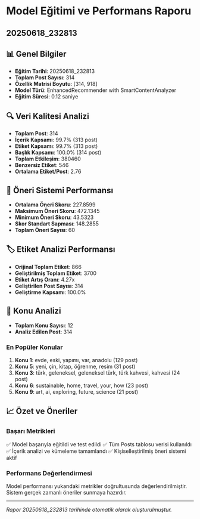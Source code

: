 # Model Eğitimi ve Performans Raporu
## 20250618_232813

## 📊 Genel Bilgiler
- **Eğitim Tarihi**: 20250618_232813
- **Toplam Post Sayısı**: 314
- **Özellik Matrisi Boyutu**: [314, 918]
- **Model Türü**: EnhancedRecommender with SmartContentAnalyzer
- **Eğitim Süresi**: 0.12 saniye

## 🔍 Veri Kalitesi Analizi

- **Toplam Post**: 314
- **İçerik Kapsamı**: 99.7% (313 post)
- **Etiket Kapsamı**: 99.7% (313 post)
- **Başlık Kapsamı**: 100.0% (314 post)
- **Toplam Etkileşim**: 380460
- **Benzersiz Etiket**: 546
- **Ortalama Etiket/Post**: 2.76

## 🎯 Öneri Sistemi Performansı
- **Ortalama Öneri Skoru**: 227.8599
- **Maksimum Öneri Skoru**: 472.1345
- **Minimum Öneri Skoru**: 43.5323
- **Skor Standart Sapması**: 148.2855
- **Toplam Öneri Sayısı**: 60

## 🏷️ Etiket Analizi Performansı
- **Orijinal Toplam Etiket**: 866
- **Geliştirilmiş Toplam Etiket**: 3700
- **Etiket Artış Oranı**: 4.27x
- **Geliştirilen Post Sayısı**: 314
- **Geliştirme Kapsamı**: 100.0%

## 🎯 Konu Analizi
- **Toplam Konu Sayısı**: 12
- **Analiz Edilen Post**: 314

### En Popüler Konular
1. **Konu 1**: evde, eski, yapımı, var, anadolu (129 post)
2. **Konu 5**: yeni, çin, kitap, öğrenme, resim (31 post)
3. **Konu 3**: türk, geleneksel, geleneksel türk, türk kahvesi, kahvesi (24 post)
4. **Konu 6**: sustainable, home, travel, your, how (23 post)
5. **Konu 9**: art, ai, exploring, future, science (21 post)

## 📈 Özet ve Öneriler

### Başarı Metrikleri
✅ Model başarıyla eğitildi ve test edildi
✅ Tüm Posts tablosu verisi kullanıldı
✅ İçerik analizi ve kümeleme tamamlandı
✅ Kişiselleştirilmiş öneri sistemi aktif

### Performans Değerlendirmesi
Model performansı yukarıdaki metrikler doğrultusunda değerlendirilmiştir. 
Sistem gerçek zamanlı öneriler sunmaya hazırdır.

---
*Rapor 20250618_232813 tarihinde otomatik olarak oluşturulmuştur.*

